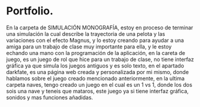# Portfolio.
En la carpeta de SIMULACIÓN MONOGRAFÍA,
estoy en proceso de terminar una simulación la cual
describe la trayectoria de una pelota y las variaciones 
con el efecto Magnus,
y lo estoy creando para ayudar a una amiga para un trabajo de clase muy importante para ella,
y le estoy echando una mano con la programación de la aplicación,
en la careta de juego,
es un juego de rol que hice para un trabajo de clase,
no tiene interfaz gráfica ya que simula los juegos antiguos y es solo texto,
en el apartado darkfate,
es una página web creada y personalizada por mi mismo,
donde hablamos sobre el juego creado mencionado anteriormente,
en la ultima carpeta naves,
tengo creado un juego en el cual es un 1 vs 1,
donde los dos sois una nave y teneis que mataros,
este juego ya si tiene interfaz gráfica, sonidos y mas funciones añadidas.
